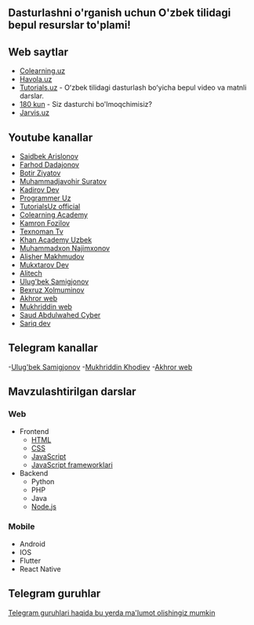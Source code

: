 ## Dasturlashni o'rganish uchun O'zbek tilidagi bepul resurslar to'plami!

## Web saytlar

- [Colearning.uz](https://colearning.uz/)
- [Havola.uz](https://havola.uz)
- [Tutorials.uz](https://tutorials.uz) -  Oʻzbek tilidagi dasturlash boʻyicha bepul video va matnli darslar.
- [180 kun](code.180kun.com) - Siz dasturchi bo'lmoqchimisiz?
- [Jarvis.uz](https://jarvis.uz)

## Youtube kanallar

- [Saidbek Arislonov](https://www.youtube.com/channel/UChEMatfOEAQuny-TIJidM8w)
- [Farhod Dadajonov](https://www.youtube.com/user/Farkhod1982)
- [Botir Ziyatov](https://www.youtube.com/channel/UCITeBYoT2MxV_GDdYK8lSCA)
- [Muhammadjavohir Suratov](https://www.youtube.com/channel/UCVkIqOM_hAlOPnpzWoijFJw)
- [Kadirov Dev](https://www.youtube.com/channel/UCcjcQHyiSPtGMhpiCc4mGfQ)
- [Programmer Uz](https://www.youtube.com/channel/UCwyh6lL8iwZHYO4bF63001A)
- [TutorialsUz official](https://www.youtube.com/channel/UCqMDdl7OhJcdOG84C_57-ag)
- [Colearning Academy](https://www.youtube.com/channel/UCzI4pAWiFDT-Cq0GvEidAdg)
- [Kamron Fozilov](https://www.youtube.com/channel/UCTBc6TDZhL3AXlDKiV2hPoA)
- [Texnoman Tv](https://www.youtube.com/channel/UCfrLSyrxv16cW3-fgbU3iFQ)
- [Khan Academy Uzbek](https://www.youtube.com/channel/UC0S2wQBD9R6wqh2WGIClAdQ)
- [Muhammadxon Najimxonov](https://www.youtube.com/channel/UC80v56_px8LjAg_nTfVgyRw)
- [Alisher Makhmudov](https://www.youtube.com/channel/UC8st6HmY7EpgR7BaQnMvutQ)
- [Mukxtarov Dev](https://www.youtube.com/channel/UCUIZnkM1l7dtymiVy2JHdaw)
- [Alitech](https://www.youtube.com/playlist?list=PLd1cTxGen2d6yrVTGb0FKku8Z_ufr3sie)
- [Ulug'bek Samigjonov](https://youtube.com/@UlugbekSamigjonov)
- [Bexruz Xolmuminov](https://youtube.com/@BexruzXolmuminov)
- [Akhror web](https://www.youtube.com/@akhrorweb)
- [Mukhriddin web](https://www.youtube.com/@MUKHRIDDINKHODIEV)
- [Saud Abdulwahed Cyber](https://www.youtube.com/@SaudAbdulwahed)
- [Sariq dev](https://www.youtube.com/@Sariqdev)


## Telegram kanallar

-[Ulug'bek Samigjonov](https://t.me/ulugbeksamigjonov)
-[Mukhriddin Khodiev](https://t.me/mukhriddinweb)
-[Akhror web](https://t.me/akhror_web)


## Mavzulashtirilgan darslar

### Web
- Frontend
  - [HTML](./web/frontend/html.md)
  - [CSS](./web/frontend/css.md)
  - [JavaScript](./web/frontend/javascript.md)
  - [JavaScript frameworklari](./web/frontend/frameworks/Readme.md)
- Backend
  - Python
  - PHP
  - Java
  - [Node.js](./web//backend/node.md)
### Mobile
  - Android
  - IOS
  - Flutter
  - React Native

## Telegram guruhlar

[Telegram guruhlari haqida bu yerda ma'lumot olishingiz mumkin](https://github.com/doniyor2109/awesome-telegram-dev-groups-uz)
